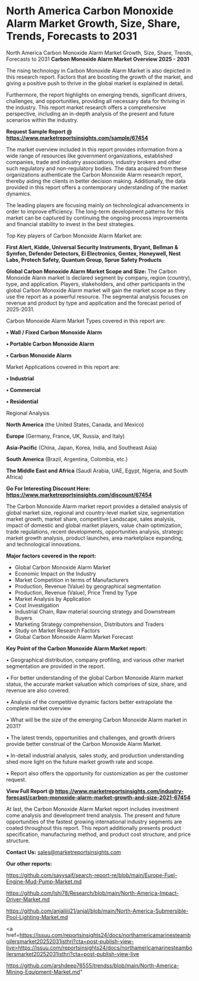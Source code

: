 # North America Carbon Monoxide Alarm Market Growth, Size, Share, Trends, Forecasts to 2031
 North America Carbon Monoxide Alarm Market Growth, Size, Share, Trends, Forecasts to 2031
<Strong> Carbon Monoxide Alarm Market Overview 2025 - 2031</strong>

The rising technology in Carbon Monoxide Alarm Market is also depicted in this research report. Factors that are boosting the growth of the market, and giving a positive push to thrive in the global market is explained in detail.

Furthermore, the report highlights on emerging trends, significant drivers, challenges, and opportunities, providing all necessary data for thriving in the industry. This report market research offers a comprehensive perspective, including an in-depth analysis of the present and future scenarios within the industry.

<strong>Request Sample Report @ <a href=https://www.marketreportsinsights.com/sample/67454>https://www.marketreportsinsights.com/sample/67454</a></strong>

The market overview included in this report provides information from a wide range of resources like government organizations, established companies, trade and industry associations, industry brokers and other such regulatory and non-regulatory bodies. The data acquired from these organizations authenticate the Carbon Monoxide Alarm research report, thereby aiding the clients in better decision making. Additionally, the data provided in this report offers a contemporary understanding of the market dynamics.

The leading players are focusing mainly on technological advancements in order to improve efficiency. The long-term development patterns for this market can be captured by continuing the ongoing process improvements and financial stability to invest in the best strategies.

Top Key players of Carbon Monoxide Alarm Market are:

<strong>First Alert, Kidde, Universal Security Instruments, Bryant, Bellman & Symfon, Defender Detectors, Ei Electronics, Gentex, Honeywell, Nest Labs, Protech Safety, Quantum Group, Sprue Safety Products</strong>

<strong><b>Global Carbon Monoxide Alarm Market Scope and Size:</b></strong>
The Carbon Monoxide Alarm market is declared segment by company, region (country), type, and application. Players, stakeholders, and other participants in the global Carbon Monoxide Alarm market will gain the market scope as they use the report as a powerful resource. The segmental analysis focuses on revenue and product by type and application and the forecast period of 2025-2031.

Carbon Monoxide Alarm Market Types covered in this report are:

<strong>• Wall / Fixed Carbon Monoxide Alarm

• Portable Carbon Monoxide Alarm

• Carbon Monoxide Alarm</strong>

Market Applications covered in this report are:

<strong>• Industrial

• Commercial

• Residential</strong> 

Regional Analysis

<strong>North America</strong> (the United States, Canada, and Mexico)

<strong>Europe</strong> (Germany, France, UK, Russia, and Italy)

<strong>Asia-Pacific</strong> (China, Japan, Korea, India, and Southeast Asia)

<strong>South America</strong> (Brazil, Argentina, Colombia, etc.)

<strong>The Middle East and Africa</strong> (Saudi Arabia, UAE, Egypt, Nigeria, and South Africa)

<strong>Go For Interesting Discount Here: <a href=https://www.marketreportsinsights.com/discount/67454>https://www.marketreportsinsights.com/discount/67454</a></strong>

The Carbon Monoxide Alarm market report provides a detailed analysis of global market size, regional and country-level market size, segmentation market growth, market share, competitive Landscape, sales analysis, impact of domestic and global market players, value chain optimization, trade regulations, recent developments, opportunities analysis, strategic market growth analysis, product launches, area marketplace expanding, and technological innovations.

<strong><b>Major factors covered in the report:</b></strong>
<ul>
  <li>Global Carbon Monoxide Alarm Market </li>
  <li>Economic Impact on the Industry</li>
  <li>Market Competition in terms of Manufacturers</li>
  <li>Production, Revenue (Value) by geographical segmentation</li>
  <li>Production, Revenue (Value), Price Trend by Type</li>
  <li>Market Analysis by Application</li>
  <li>Cost Investigation</li>
  <li>Industrial Chain, Raw material sourcing strategy and Downstream Buyers</li>
  <li>Marketing Strategy comprehension, Distributors and Traders</li>
  <li>Study on Market Research Factors</li>
  <li>Global Carbon Monoxide Alarm Market Forecast</li>
</ul>

<strong><b>Key Point of the Carbon Monoxide Alarm Market report:</b></strong>

• Geographical distribution, company profiling, and various other market segmentation are provided in the report.

• For better understanding of the global Carbon Monoxide Alarm market status, the accurate market valuation which comprises of size, share, and revenue are also covered.

• Analysis of the competitive dynamic factors better extrapolate the complete market overview

• What will be the size of the emerging Carbon Monoxide Alarm market in 2031?

• The latest trends, opportunities and challenges, and growth drivers provide better construal of the Carbon Monoxide Alarm Market.

• In-detail industrial analysis, sales study, and production understanding shed more light on the future market growth rate and scope.

• Report also offers the opportunity for customization as per the customer request.

<strong><b>View Full Report @ <a href=https://www.marketreportsinsights.com/industry-forecast/carbon-monoxide-alarm-market-growth-and-size-2021-67454>https://www.marketreportsinsights.com/industry-forecast/carbon-monoxide-alarm-market-growth-and-size-2021-67454</a></b></strong>


At last, the Carbon Monoxide Alarm Market report includes investment come analysis and development trend analysis. The present and future opportunities of the fastest growing international industry segments are coated throughout this report. This report additionally presents product specification, manufacturing method, and product cost structure, and price structure.

<strong>Contact Us:</strong>
sales@marketreportsinsights.com

<strong>Our other reports:</strong>

<a href=https://github.com/sayysaif/search-report-re/blob/main/Europe-Fuel-Engine-Mud-Pump-Market.md>https://github.com/sayysaif/search-report-re/blob/main/Europe-Fuel-Engine-Mud-Pump-Market.md</a>

<a href=https://github.com/Ishi78/Research/blob/main/North-America-Impact-Driver-Market.md>https://github.com/Ishi78/Research/blob/main/North-America-Impact-Driver-Market.md</a>

<a href=https://github.com/anjaliiii21/anjal/blob/main/North-America-Submersible-Pool-Lighting-Market.md>https://github.com/anjaliiii21/anjal/blob/main/North-America-Submersible-Pool-Lighting-Market.md</a>

<a href=https://issuu.com/reportsinsights24/docs/northamericamarinesteamboilersmarket20252031isthri?cta=post-publish-view-live>https://issuu.com/reportsinsights24/docs/northamericamarinesteamboilersmarket20252031isthri?cta=post-publish-view-live</a>

<a href=https://github.com/arshdeep76555/trendss/blob/main/North-America-Mining-Equipment-Market.md>https://github.com/arshdeep76555/trendss/blob/main/North-America-Mining-Equipment-Market.md</a>"
